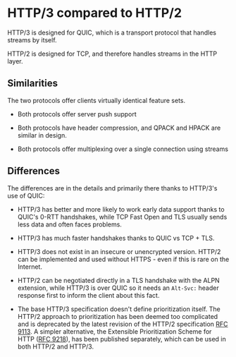# HTTP/3 compared to HTTP/2

HTTP/3 is designed for QUIC, which is a transport protocol that handles
streams by itself.

HTTP/2 is designed for TCP, and therefore handles streams in the HTTP layer.

## Similarities

The two protocols offer clients virtually identical feature sets.

- Both protocols offer server push support

- Both protocols have header compression, and QPACK and HPACK are similar in
  design.

- Both protocols offer multiplexing over a single connection using streams

## Differences

The differences are in the details and primarily there thanks to HTTP/3's use
of QUIC:

- HTTP/3 has better and more likely to work early data support thanks to
  QUIC's 0-RTT handshakes, while TCP Fast Open and TLS usually sends less data
  and often faces problems.

- HTTP/3 has much faster handshakes thanks to QUIC vs TCP + TLS.

- HTTP/3 does not exist in an insecure or unencrypted version. HTTP/2 can be
  implemented and used without HTTPS - even if this is rare on the Internet.

- HTTP/2 can be negotiated directly in a TLS handshake with the ALPN
  extension, while HTTP/3 is over QUIC so it needs an `Alt-Svc:` header
  response first to inform the client about this fact.

- The base HTTP/3 specification doesn't define prioritization itself. The HTTP/2
  approach to prioritization has been deemed too complicated and is deprecated
  by the latest revision of the HTTP/2 specification [RFC
  9113](https://www.rfc-editor.org/rfc/rfc9113.html). A simpler alternative, the
  Extensible Prioritization Scheme for HTTP ([RFC
  9218](https://www.rfc-editor.org/rfc/rfc9218.html)), has been published
  separately, which can be used in both HTTP/2 and HTTP/3.
